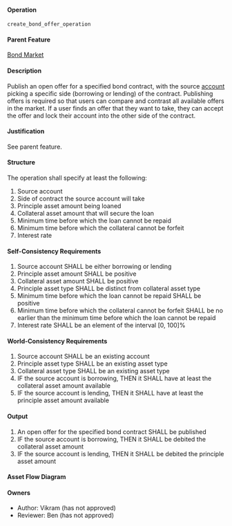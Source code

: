 #### Operation
`create_bond_offer_operation`

#### Parent Feature
[Bond Market](bond-market)

#### Description
Publish an open offer for a specified bond contract, with the source [account](Accounts) picking a specific side (borrowing or lending) of the contract. Publishing offers is required so that users can compare and contrast all available offers in the market. If a user finds an offer that they want to take, they can accept the offer and lock their account into the other side of the contract.

#### Justification
See parent feature.

#### Structure
The operation shall specify at least the following:
1. Source account
2. Side of contract the source account will take
3. Principle asset amount being loaned
4. Collateral asset amount that will secure the loan
5. Minimum time before which the loan cannot be repaid
6. Minimum time before which the collateral cannot be forfeit
7. Interest rate

#### Self-Consistency Requirements
1. Source account SHALL be either borrowing or lending
2. Principle asset amount SHALL be positive
3. Collateral asset amount SHALL be positive
4. Principle asset type SHALL be distinct from collateral asset type
5. Minimum time before which the loan cannot be repaid SHALL be positive
6. Minimum time before which the collateral cannot be forfeit SHALL be no earlier than the minimum time before which the loan cannot be repaid
7. Interest rate SHALL be an element of the interval [0, 100]%

#### World-Consistency Requirements
1. Source account SHALL be an existing account
2. Principle asset type SHALL be an existing asset type
3. Collateral asset type SHALL be an existing asset type
4. IF the source account is borrowing, THEN it SHALL have at least the collateral asset amount available
5. IF the source account is lending, THEN it SHALL have at least the principle asset amount available

#### Output
1. An open offer for the specified bond contract SHALL be published
2. IF the source account is borrowing, THEN it SHALL be debited the collateral asset amount
3. IF the source account is lending, THEN it SHALL be debited the principle asset amount

#### Asset Flow Diagram

#### Owners
- Author: Vikram (has not approved)
- Reviewer: Ben (has not approved)